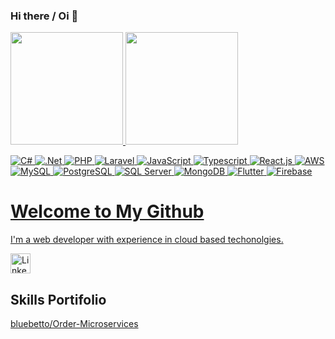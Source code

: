 ### Hi there / Oi 👋

<div>
  <a href="https://github.com/bluebetto">
  <img height="180em" src="https://github-readme-stats.vercel.app/api?username=bluebetto&show_icons=true&theme=radical&include_all_commits=true&count_private=true"/>
  <img height="180em" src="https://github-readme-stats.vercel.app/api/top-langs/?username=bluebetto&layout=compact&langs_count=7&theme=dracula&count_private=true"/>
</div>

![C#](https://img.shields.io/badge/Code-C%23-informational?style=flat&logo=php&color=512BD4)
![.Net](https://img.shields.io/badge/Framework-.Net-blue?style=flat&logo=dotnet)
![PHP](https://img.shields.io/badge/Code-PHP-informational?style=flat&logo=php&color=777BB4)
![Laravel](https://img.shields.io/badge/Framework-Laravel-informational?style=flat&logo=laravel&color=FF2D20)
![JavaScript](https://img.shields.io/badge/Code-JavaScript-informational?style=flat&logo=javascript&color=F7DF1E)
![Typescript](https://img.shields.io/badge/Database-TypeScript-Informational?style=flat&logo=typescript&color=3178C6)
![React.js](https://img.shields.io/badge/Library-ReactJs-61DAFB?logo=react&logoColor=white)
![AWS](https://img.shields.io/badge/Cloud-AWS-informational?style=flat&logo=amazon-aws&color=232F3E)
![MySQL](https://img.shields.io/badge/Database-MySQL-purple?style=flat&logo=mysql)
![PostgreSQL](https://img.shields.io/badge/Database-PostgreSQL-red?style=flat&logo=postgresql)
![SQL Server](https://img.shields.io/badge/Database-SQL_Server-blue?style=flat&logo=sqlserver)
![MongoDB](https://img.shields.io/badge/Database-MongoDB-green?style=flat&logo=mongodb)
![Flutter](https://img.shields.io/badge/Framework-Flutter-Informational?style=flat&logo=flutter&color=02569B)
![Firebase](https://img.shields.io/badge/Database-Firebase-Informational?style=flat&logo=firebase&color=DD2C00)

# Welcome to My Github

I'm a web developer with experience in cloud based techonolgies.

<a href="https://www.linkedin.com/in/roberto-goncalves/">
  <img width="32px" alt="LinkedIn" title="LinkedIn" src="https://img.icons8.com/?size=64&id=13930&format=png"/>
</a>

## Skills Portifolio

<a href="https://github.com/bluebetto/Order-Microservices">bluebetto/Order-Microservices</a>

<!--
**bluebetto/bluebetto** is a ✨ _special_ ✨ repository because its `README.md` (this file) appears on your GitHub profile.

Here are some ideas to get you started:

- 🔭 I’m currently working on ...
- 🌱 I’m currently learning ...
- 👯 I’m looking to collaborate on ...
- 🤔 I’m looking for help with ...
- 💬 Ask me about ...
- 📫 How to reach me: ...
- 😄 Pronouns: ...
- ⚡ Fun fact: ...
-->
